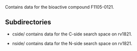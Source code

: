 Contains data for the bioactive compound F1105-0121.

## Subdirectories

- cside/ contains data for the C-side search space on rv1821.

- nside/ contains data for the N-side search space on rv1821.

